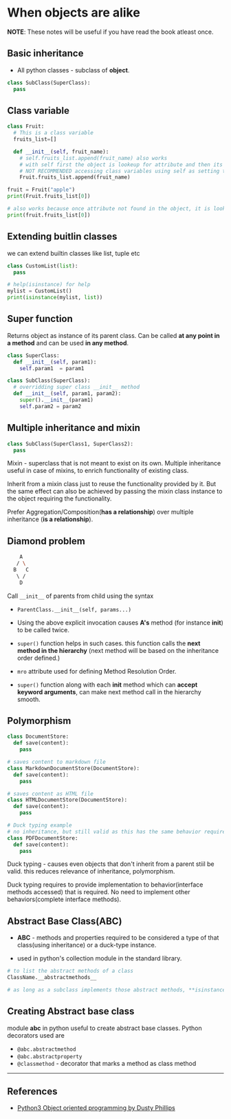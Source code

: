 # When objects are alike

**NOTE**: These notes will be useful if you have read the book atleast once.

## Basic inheritance

* All python classes - subclass of **object**.

```Python
class SubClass(SuperClass):
  pass
```

## Class variable

```Python
class Fruit:
  # This is a class variable
  fruits_list=[]

  def __init__(self, fruit_name):
    # self.fruits_list.append(fruit_name) also works
    # with self first the object is lookeup for attribute and then its class.
    # NOT RECOMMENDED accessing class variables using self as setting the variable using self creates instance level attribute
    Fruit.fruits_list.append(fruit_name)

fruit = Fruit("apple")
print(Fruit.fruits_list[0])

# also works because once attribute not found in the object, it is looked up in its class
print(fruit.fruits_list[0])
```

## Extending buitlin classes

we can extend builtin classes like list, tuple etc

```Python
class CustomList(list):
  pass

# help(isinstance) for help
mylist = CustomList()
print(isinstance(mylist, list))
```

## Super function

Returns object as instance of its parent class. Can be called **at any point in a method** and can be used **in any method**.

```Python
class SuperClass:
  def __init__(self, param1):
    self.param1  = param1

class SubClass(SuperClass):
  # overridding super class __init__ method
  def __init__(self, param1, param2):
    super().__init__(param1)
    self.param2 = param2

```

## Multiple inheritance and mixin

```Python
class SubClass(SuperClass1, SuperClass2):
  pass
```

Mixin - superclass that is not meant to exist on its own. Multiple inheritance useful in case of mixins, to enrich functionality of existing class.

Inherit from a mixin class just to reuse the functionality provided by it. But the same effect can also be achieved by passing the mixin class instance to the object requiring the functionality.

Prefer Aggregation/Composition(**has a relationship**) over multiple inheritance (**is a relationship**).

## Diamond problem

```Bash
    A
   / \
  B   C
   \ /
    D
```

Call `__init__` of parents from child using the syntax

* `ParentClass.__init__(self, params...)`

* Using the above explicit invocation causes **A's** method (for instance __init__) to be called twice.

* `super()` function helps in such cases. this function calls the **next method in the hierarchy** (next method will be based on the inheritance order defined.)

* `mro` attribute used for defining Method Resolution Order.

* `super()` function along with each **__init__** method which can **accept keyword arguments**, can make next method call in the hierarchy smooth.

## Polymorphism

```Python
class DocumentStore:
  def save(content):
    pass

# saves content to markdown file
class MarkdownDocumentStore(DocumentStore):
  def save(content):
    pass

# saves content as HTML file
class HTMLDocumentStore(DocumentStore):
  def save(content):
    pass

# Duck typing example
# no inheritance, but still valid as this has the same behavior required.
class PDFDocumentStore:
  def save(content):
    pass
```

Duck typing -  causes even objects that don't inherit from a parent stiil be valid. this reduces relevance of inheritance, polymorphism.

Duck typing requires to provide implementation to behavior(interface methods accessed) that is required. No need to implement other behaviors(complete interface methods).

## Abstract Base Class(ABC)

* **ABC** - methods and properties required to be considered a type of that class(using inheritance) or a duck-type instance.

* used in python's collection module in the standard library.

```Python
# to list the abstract methods of a class
ClassName.__abstractmethods__

# as long as a subclass implements those abstract methods, **isinstance** and **issubclass** methods will return true, though we have done only duck typing and not actual inheritance.
```

## Creating Abstract base class

module **abc** in python useful to create abstract base classes.
Python decorators used are

* `@abc.abstractmethod`
* `@abc.abstractproperty`
* `@classmethod` - decorator that marks a method as class method

---

## References

* [Python3 Object oriented programming by Dusty Phillips](https://www.amazon.in/dp/B005O9OFWQ/ref=dp-kindle-redirect?_encoding=UTF8&btkr=1)
